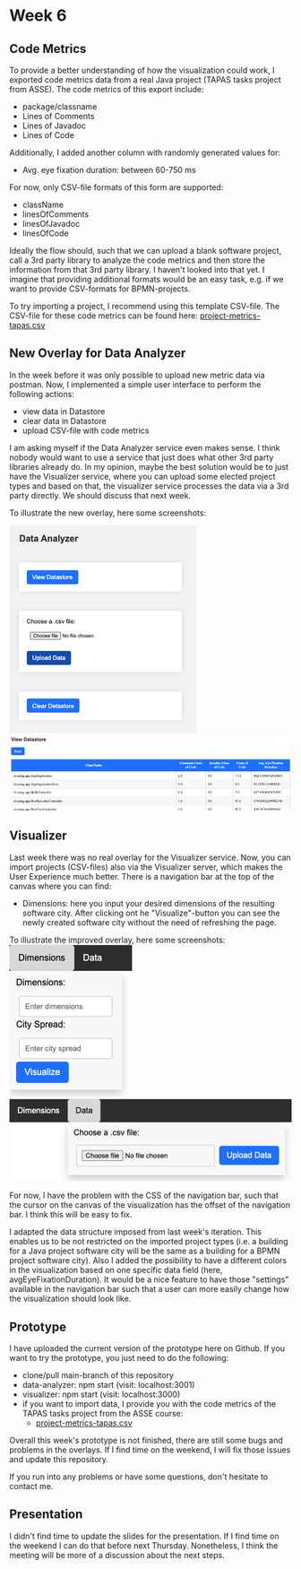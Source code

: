 # Week 6

## Code Metrics
To provide a better understanding of how the visualization could work, I exported code metrics data from a real Java project (TAPAS tasks project from ASSE). The code metrics of this export include:
* package/classname
* Lines of Comments
* Lines of Javadoc
* Lines of Code

Additionally, I added another column with randomly generated values for:
* Avg. eye fixation duration: between 60-750 ms

For now, only CSV-file formats of this form are supported:
* className
* linesOfComments
* linesOfJavadoc
* linesOfCode

Ideally the flow should, such that we can upload a blank software project, call a 3rd party library to analyze the code metrics and then store the information from that 3rd party library. I haven't looked into that yet.
I imagine that providing additional formats would be an easy task, e.g. if we want to provide CSV-formats for BPMN-projects.

To try importing a project, I recommend using this template CSV-file. The CSV-file for these code metrics can be found here: [project-metrics-tapas.csv](threeJS-software-city%2Fdata-analyzer%2Fresources%2Fdata%2Fproject-metrics-tapas.csv)

## New Overlay for Data Analyzer
In the week before it was only possible to upload new metric data via postman.
Now, I implemented a simple user interface to perform the following actions:
* view data in Datastore
* clear data in Datastore
* upload CSV-file with code metrics

I am asking myself if the Data Analyzer service even makes sense. I think nobody would want to use a service that just does what other 3rd party libraries already do. In my opinion, maybe the best solution would be to just have the Visualizer service, where you can upload some elected project types and based on that, the visualizer service processes the data via a 3rd party directly. We should discuss that next week.

To illustrate the new overlay, here some screenshots:

![week-6-data-analyzer-overlay.png](..%2Fresources%2Fweek-6-data-analyzer-overlay.png)
![week-6-data-analyzer-overlay-datastore.png](..%2Fresources%2Fweek-6-data-analyzer-overlay-datastore.png)

## Visualizer
Last week there was no real overlay for the Visualizer service. Now, you can import projects (CSV-files) also via the Visualizer server, which makes the User Experience much better. There is a navigation bar at the top of the canvas where you can find:
* Dimensions: here you input your desired dimensions of the resulting software city. After clicking ont he "Visualize"-button you can see the newly created software city without the need of refreshing the page.

To illustrate the improved overlay, here some screenshots:
![week-6-visualizer-overlay-dimensions.png](..%2Fresources%2Fweek-6-visualizer-overlay-dimensions.png)
![week-6-visualizer-overlay-dataupload.png](..%2Fresources%2Fweek-6-visualizer-overlay-dataupload.png)

For now, I have the problem with the CSS of the navigation bar, such that the cursor on the canvas of the visualization has the offset of the navigation bar. I think this will be easy to fix.

I adapted the data structure imposed from last week's iteration. This enables us to be not restricted on the imported project types (i.e. a building for a Java project software city will be the same as a building for a BPMN project software city).
Also I added the possibility to have a different colors in the visualization based on one specific data field (here, avgEyeFixationDuration). It would be a nice feature to have those "settings" available in the navigation bar such that a user can more easily change how the visualization should look like.

## Prototype
I have uploaded the current version of the prototype here on Github. If you want to try the prototype, you just need to do the following:
* clone/pull main-branch of this repository
* data-analyzer: npm start (visit: localhost:3001)
* visualizer: npm start (visit: localhost:3000)
* if you want to import data, I provide you with the code metrics of the TAPAS tasks project from the ASSE course:
  * [project-metrics-tapas.csv](threeJS-software-city%2Fdata-analyzer%2Fresources%2Fdata%2Fproject-metrics-tapas.csv)

Overall this week's prototype is not finished, there are still some bugs and problems in the overlays. If I find time on the weekend, I will fix those issues and update this repository.

If you run into any problems or have some questions, don't hesitate to contact me.

## Presentation
I didn't find time to update the slides for the presentation. If I find time on the weekend I can do that before next Thursday. Nonetheless, I think the meeting will be more of a discussion about the next steps.
